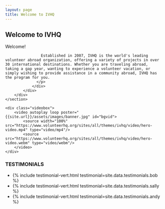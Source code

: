 ```yaml
---
layout: page
title: Welcome to IVHQ
---
```

<!-- banner start -->
<!-- ================ -->
<div class="banner">
    <section class="bannerTxt" id="bannerTxt">
        <div class="container">
            <div class="row">
                <div class="col-md-8 col-md-offset-2 text-center inner">
                  <h2 class="animated fadeInDown">Welcome to <span>IVHQ</span></h2>
                  <p class="animated fadeInUp delay-05s">
                    Welcome!

                    Established in 2007, IVHQ is the world's leading volunteer abroad organization, offering a variety of projects in over 30 international destinations. Whether you are traveling abroad, taking a gap year, wanting to experience a volunteer vacation, or simply wishing to provide assistance in a community abroad, IVHQ has the program for you.
                  </p>
                </div>
            </div>
        </div>
    </section>

    <div class="videobox">
        <video autoplay loop poster="{{site.url}}/assets/images/banner.jpg" id="bgvid">
            <source width="100%" src="https://www.volunteerhq.org/sites/all/themes/ivhq/video/hero-video.mp4" type="video/mp4"/>
            <source src="https://www.volunteerhq.org/sites/all/themes/ivhq/video/hero-video.webm" type="video/webm"/>
        </video>
    </div>
</div>
<!-- banner end -->

<!-- testimonial start -->
<!-- ================ -->
<section class="testimonial text-center section-padding" >
	<div class="container">
		<div class="row">
			<div class="col-md-12">
				<h1 class="arrow">TESTIMONIALS</h1>
			</div>
		</div>
		<div class="row">
			<div class="testimonial-wrapper">
				<div id="testimonialSlider">
					<ul class="slides">
						<li>
							<div class="col-md-4">
								{% include testimonial-vert.html testimonial=site.data.testimonials.bob %}
							</div>							
						</li>
						<li>
							<div class="col-md-4">
								{% include testimonial-vert.html testimonial=site.data.testimonials.sally %}
							</div>									
						</li>
						<li>
							<div class="col-md-4">
								{% include testimonial-vert.html testimonial=site.data.testimonials.andy %}
							</div>									
						</li>
					</ul>
				</div>
			</div>
		</div>
	</div>
</section>

<!-- testimonial end -->
